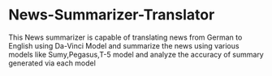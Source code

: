 # News-Summarizer-Translator
This News summarizer is capable of translating news from German to English using Da-Vinci Model and summarize the news using various models like Sumy,Pegasus,T-5 model and analyze the accuracy of summary generated via each model
